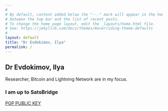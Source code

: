 ```yaml
---
#
# By default, content added below the "---" mark will appear in the home page
# between the top bar and the list of recent posts.
# To change the home page layout, edit the _layouts/home.html file.
# See: https://jekyllrb.com/docs/themes/#overriding-theme-defaults
#
layout: default
title: "Dr Evdokimov, Ilya"
permalink: /
---
```


## Dr Evdokimov, Ilya

Researcher, Bitcoin and Lightning Network are in my focus.

### I am up to SatsBridge


[PGP PUBLIC KEY](/pgp)
